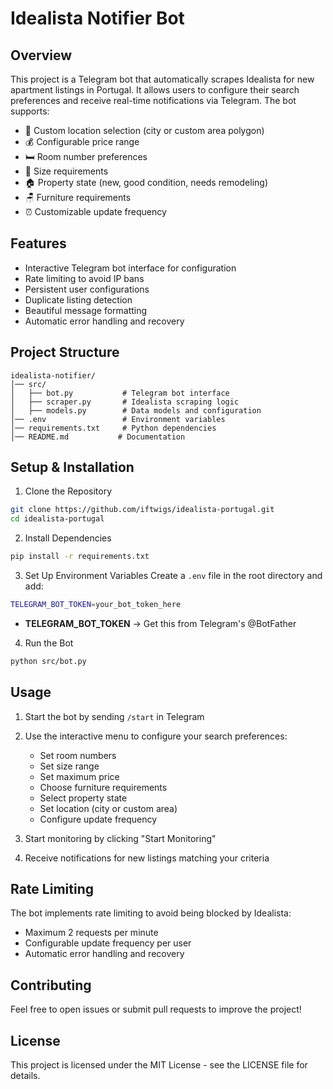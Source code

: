 # Idealista Notifier Bot

## Overview

This project is a Telegram bot that automatically scrapes Idealista for new apartment listings in Portugal. It allows users to configure their search preferences and receive real-time notifications via Telegram. The bot supports:

- 📍 Custom location selection (city or custom area polygon)
- 💰 Configurable price range
- 🛏️ Room number preferences
- 📏 Size requirements
- 🏠 Property state (new, good condition, needs remodeling)
- 🪑 Furniture requirements
- ⏰ Customizable update frequency

## Features

- Interactive Telegram bot interface for configuration
- Rate limiting to avoid IP bans
- Persistent user configurations
- Duplicate listing detection
- Beautiful message formatting
- Automatic error handling and recovery

## Project Structure

```text
idealista-notifier/
│── src/
│   ├── bot.py           # Telegram bot interface
│   ├── scraper.py       # Idealista scraping logic
│   ├── models.py        # Data models and configuration
│── .env                 # Environment variables
│── requirements.txt     # Python dependencies
│── README.md           # Documentation
```

## Setup & Installation

1. Clone the Repository

```bash
git clone https://github.com/iftwigs/idealista-portugal.git
cd idealista-portugal
```

2. Install Dependencies

```bash
pip install -r requirements.txt
```

3. Set Up Environment Variables
Create a `.env` file in the root directory and add:

```bash
TELEGRAM_BOT_TOKEN=your_bot_token_here
```

- **TELEGRAM_BOT_TOKEN** → Get this from Telegram's @BotFather

4. Run the Bot

```bash
python src/bot.py
```

## Usage

1. Start the bot by sending `/start` in Telegram
2. Use the interactive menu to configure your search preferences:
   - Set room numbers
   - Set size range
   - Set maximum price
   - Choose furniture requirements
   - Select property state
   - Set location (city or custom area)
   - Configure update frequency

3. Start monitoring by clicking "Start Monitoring"
4. Receive notifications for new listings matching your criteria

## Rate Limiting

The bot implements rate limiting to avoid being blocked by Idealista:
- Maximum 2 requests per minute
- Configurable update frequency per user
- Automatic error handling and recovery

## Contributing

Feel free to open issues or submit pull requests to improve the project!

## License

This project is licensed under the MIT License - see the LICENSE file for details.